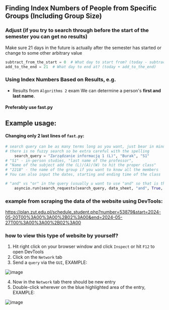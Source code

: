 ## Finding Index Numbers of People from Specific Groups (Including Group Size)


### Adjust (if you try to search through before the start of the semester you can get no results)
Make sure 21 days in the future is actually after the semester has started or change to some other arbitrary value

```python
subtract_from_the_start = 0  # What day to start from? (today - subtract_from_the_start)
add_to_the_end = 21  # What day to end at? (today + add_to_the_end)
```

### Using Index Numbers Based on Results, e.g.
- Results from `Algorithms 2` exam
We can determine a person's **first and last name**.

#### Preferably use fast.py


## Example usage:

#### Changing only 2 last lines of `fast.py`:
```python
# search query can be as many terms long as you want, just bear in mind
# there is no fuzzy search so be extra careful with the spelling
    search_query = "Zarządzanie informacją 1 (L)", "Burak", "S1"
# "S1" - in-person studies, "last name of the professor",
# "Name of the subject add the (L)/(A)/(W) to hit the proper class"
# "221B" - the name of the group if you want to know all the members
# You can also input the dates, starting and ending time of the class

# "and" vs "or" in the query (usually u want to use "and" so that is the default)
    asyncio.run(search_requests(search_query, data_sheet, "and", True, False, False, True))
```

### example from scraping the data of the website using DevTools:
https://plan.zut.edu.pl/schedule_student.php?number=53879&start=2024-05-20T00%3A00%3A00%2B02%3A00&end=2024-05-27T00%3A00%3A00%2B02%3A00


### how to view this type of website by yourself?

1. Hit right click on your browser window and click `Inspect` or hit `F12` to open DevTools
2. Click on the `Network` tab
3. Send a `query` via the `GUI`, EXAMPLE:

![image](https://github.com/jirafey/zut_scraper/assets/97115044/600caee6-7230-4772-940c-f416758aace5)

4. Now in the `Network` tab there should be new entry
5. Double-click wherever on the blue highlighted area of the entry, EXAMPLE:

![image](https://github.com/jirafey/zut_scraper/assets/97115044/7c688786-2486-414a-a68a-3351b4ebda4c)
